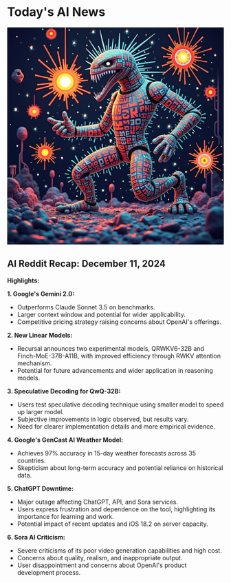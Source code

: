 
# Today's AI News

![Todays Image](pictures/20241212_101428.png)

## AI Reddit Recap: December 11, 2024

**Highlights:**

**1. Google's Gemini 2.0:**

* Outperforms Claude Sonnet 3.5 on benchmarks.
* Larger context window and potential for wider applicability.
* Competitive pricing strategy raising concerns about OpenAI's offerings.

**2. New Linear Models:**

* Recursal announces two experimental models, QRWKV6-32B and Finch-MoE-37B-A11B, with improved efficiency through RWKV attention mechanism.
* Potential for future advancements and wider application in reasoning models.

**3. Speculative Decoding for QwQ-32B:**

* Users test speculative decoding technique using smaller model to speed up larger model.
* Subjective improvements in logic observed, but results vary.
* Need for clearer implementation details and more empirical evidence.

**4. Google's GenCast AI Weather Model:**

* Achieves 97% accuracy in 15-day weather forecasts across 35 countries.
* Skepticism about long-term accuracy and potential reliance on historical data.

**5. ChatGPT Downtime:**

* Major outage affecting ChatGPT, API, and Sora services.
* Users express frustration and dependence on the tool, highlighting its importance for learning and work.
* Potential impact of recent updates and iOS 18.2 on server capacity.

**6. Sora AI Criticism:**

* Severe criticisms of its poor video generation capabilities and high cost.
* Concerns about quality, realism, and inappropriate output.
* User disappointment and concerns about OpenAI's product development process.
